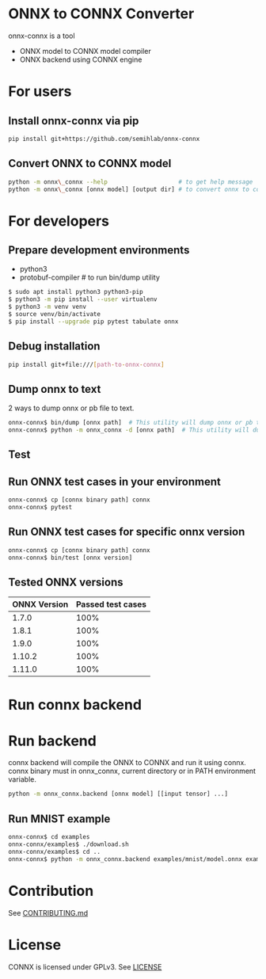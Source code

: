 # ONNX to CONNX Converter
onnx-connx is a tool

 * ONNX model to CONNX model compiler
 * ONNX backend using CONNX engine

# For users
## Install onnx-connx via pip
```sh
pip install git+https://github.com/semihlab/onnx-connx
```

## Convert ONNX to CONNX model
```sh
python -m onnx\_connx --help                    # to get help message
python -m onnx\_connx [onnx model] [output dir] # to convert onnx to connx
```

# For developers
## Prepare development environments
 * python3
 * protobuf-compiler  # to run bin/dump utility

```sh
$ sudo apt install python3 python3-pip
$ python3 -m pip install --user virtualenv
$ python3 -m venv venv
$ source venv/bin/activate
$ pip install --upgrade pip pytest tabulate onnx
```

## Debug installation
```sh
pip install git+file:///[path-to-onnx-connx]
```

## Dump onnx to text
2 ways to dump onnx or pb file to text.

```sh
onnx-connx$ bin/dump [onnx path]  # This utility will dump onnx or pb to text using protoc
onnx-connx$ python -m onnx_connx -d [onnx path]  # This utility will dump onnx or pb to text using onnx_connx
```

## Test
## Run ONNX test cases in your environment
```sh
onnx-connx$ cp [connx binary path] connx
onnx-connx$ pytest
```

## Run ONNX test cases for specific onnx version
```sh
onnx-connx$ cp [connx binary path] connx
onnx-connx$ bin/test [onnx version]

```

## Tested ONNX versions
|ONNX Version|Passed test cases|
|------------|-----------------|
|   1.7.0    |       100%      |
|   1.8.1    |       100%      |
|   1.9.0    |       100%      |
|   1.10.2   |       100%      |
|   1.11.0   |       100%      |

# Run connx backend
# Run backend
connx backend will compile the ONNX to CONNX and run it using connx.
connx binary must in onnx\_connx, current directory or in PATH environment variable.

```sh
python -m onnx_connx.backend [onnx model] [[input tensor] ...]
```

## Run MNIST example
```sh
onnx-connx$ cd examples
onnx-connx/examples$ ./download.sh
onnx-connx/examples$ cd ..
onnx-connx$ python -m onnx_connx.backend examples/mnist/model.onnx examples/mnist/input_0.pb
```

# Contribution
See [CONTRIBUTING.md](CONTRIBUTING.md)

# License
CONNX is licensed under GPLv3. See [LICENSE](LICENSE)
